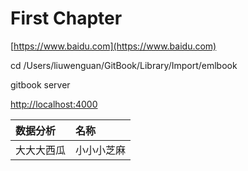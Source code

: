 # First Chapter

[https://www.baidu.com](https://www.baidu.com)

cd  /Users/liuwenguan/GitBook/Library/Import/emlbook

gitbook  server

[http://localhost:4000](http://localhost:4000)



| 数据分析 | 名称 |
| :--- | :--- |
| 大大大西瓜 | 小小小芝麻 |



